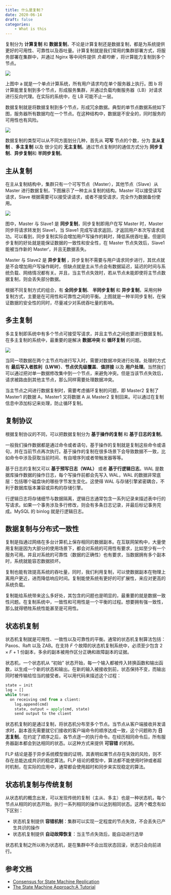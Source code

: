 ```yaml
---
title: 什么是复制？
date: 2020-06-14
draft: false
categories: 
    - What is this
---
```


复制分为 **计算复制** 和 **数据复制**，不论是计算复制还是数据复制，都是为系统提供更好的可用性、可靠性以及吞吐量。计算复制就是我们常用的集群部署方式，将服务部署在集群中，并通过 Nginx 等中间件提供 *负载均衡* ，将计算能力复制到多个节点。

![](assists/calculate_replication.png)

上图中 a 就是一个单点计算系统，所有用户请求均在单个服务器上执行。图 b 将计算能里复制到多个节点，形成服务集群，并通过负载均衡服务器（LB）对请求进行反向代理。在实际的系统中，在 LB 可能不止一层。


数据复制就是将数据复制到多个节点，形成冗余数据。典型的单节点数据系统如下图，服务器所有数据均在一个节点。在这种结构中，数据是不安全的，同时服务的可用性也有风险。

![](assists/data_replication_signle.png)

数据复制的类型可以从不同方面划分几种，首先从 **可写** 节点的个数，分为 **主从复制** 、**多主复制** 以及 很少见的 **无主复制**。通过节点复制时的通信方式分为 **同步复制**、**异步复制**和 **半同步复制**。


## 主从复制

在主从复制结构中，集群只有一个可写节点（Master），其他节点（Slave）从 Master 进行数据复制，下图展示了一种主从复制的结构。Master 可以接受读写请求，Slave 根据需要可以接受读请求，或者不接受请求，完全作为数据备份使用。

![](assists/master-slave-replication.png)

图中，Master 与 Slave1 是 **同步复制**，同步复制即用户在写 Master 时，Master 同步将请求转发到 Slave1，当 Slave1 完成写请求返回，才返回用户本次写请求成功。可以看到，同步复制实际会增加用户写操作的耗时，降低系统吞吐量。但是同步复制的好处就是能保证数据的一致性和安全性，在 Master 节点失效后，Slave1 能被当作新的 Master‘，并且无数据丢失。

Master 与 Slave2 是 **异步复制** ，异步复制不需要与用户请求同步进行，其优点就是不会增加用户写操作耗时，但缺点就是主从节点会有数据延迟，延迟的时间与系统负载、网络情况都有关。并且，当主节点失效时，若从节点未能即使将主节点数据复制，则会丢失部分数据。

根据不同复制方式的组合，有 **全同步复制**、 **半同步复制** 和 **异步复制**，采用何种复制方式，主要是在可用性和可靠性之间的平衡。上图就是一种半同步复制，在保证数据的安全性的同时，尽量减少对系统吞吐量的影响。

## 多主复制

多主复制即系统中有多个节点可接受写请求，并且主节点之间也要进行数据复制。在多主复制的系统中，最重要的是解决 **数据冲突** 和 **循环复制** 的问题。

![](assists/multi_master_replication.png)


当同一项数据在两个主节点均进行写入时，需要对数据冲突进行处理。处理的方式有 **最后写入者胜利（LWW）**、**节点优先级覆盖**、**值拼接** 以及 **用户处理**。当然我们可以通过把对单一数据修改集中到一个节点，来避免冲突。但是当该节点失效后，请求被路由到其他主节点，那么同样需要处理数据冲突。

当主节点之间进行数据复制时，需要考虑循环复制的问题，即 Master2 复制了 Master1 的数据 A，Master1 又将数据 A 从 Master2 复制回来。可以通过在复制信息中添加标记来处理，防止循环复制。

## 复制协议

根据复制协议的不同，可以把数据复制分为 **基于操作的复制** 和 **基于日志的复制**。

一般我们操作数据都是通过命令或者语句，基于操作的复制就是复制这些命令或语句，并在当前节点再次执行。基于操作的复制在很多场景下会导致数据不一致，比如命令中涉及获取当前时间、有自增序列或者带触发器等等。

基于日志的复制又可以 **基于预写日志（WAL）** 或者 **基于行逻辑日志**。WAL 是数据库操作数据的操作日志，每个写操作前都会先写入 WAL，WAL 的数据非常底层：包括哪个磁盘块的哪些字节发生变化。这使得 WAL 与存储引擎紧密耦合，不利于数据库版本兼容或异构的存储引擎。

行逻辑日志将存储细节与数据隔离，逻辑日志通常包含一系列记录来描述表中行的写请求。如果一个事务涉及多行修改，则会有多条日志记录，并最后标记事务完成。MySQL 的 binlog 就是行逻辑日志。

## 数据复制与分布式一致性

复制是指通过网络在多台计算机上保存相同的数据副本。在互联网架构中，大量使用复制是因为大部分的使用场景下，都会对系统的可用性有要求，比如至少有一个服务可用。并且对系统的可靠性（数据的正确性）也有要求，当数据拥有多个副本时，系统就能容忍数据损坏。

复制也能有效提高系统的吞吐量，同时，我们利用复制，可以使数据副本在物理上离用户更近，进而降低响应时间。复制能使系统有更好的可扩展性，来应对更高的系统负载。

复制能给系统带来这么多好处，其包含的问题也是明显的，最重要的就是数据一致性问题。在复制系统中，一致性和可用性是一个平衡的过程。想要拥有强一致性，那么就得牺牲系统性能甚至是可用性。

## 状态机复制

状态机复制就是可用性、一致性以及可靠性的平衡。通常的状态机复制算法包括：Paxos、Raft 以及 ZAB。在支持 $F$ 个故障的状态机复制系统中，必须至少包含 $2\times F+1$ 份副本，多余的副本被用作区分正确和故障副本的证据。

状态机，一个状态机从 “初始” 状态开始，每一个输入都被传入转换函数和输出函数，以生成一个新的状态和输出。在新的输入被接收到前，状态保持不变，而输出同时被传输给恰当的接受者。可以用代码来描述这个过程：

```py
state = init
log = []
while true:
  on receiving cmd from a client:
    log.append(cmd)
    state, output = apply(cmd, state)
    send output to the client
```

状态机复制的是通过复制，将状态机分布至多个节点。当节点从客户端接收并发请求时，副本首先需要就它们接收的客户端命令的顺序达成一致，这个问题称为 **日志复制**。在约定了顺序之后，各节点逐一的执行命令。在经历相同命令后，所有服务器副本都会到达相同的状态。以这种方式来提供 **可容错** 的机制。

FLP 结论是基于异步系统模型做的证明，其表明如果节点存在失效的风险，则不存在总能达成共识的稳定算法。FLP 结论的模型中，算法都不能使用时钟或者超时机制，在实际的应用中，通常都会使用超时和同步来实现稳定的算法。

## 状态机复制与传统复制

从状态机的概念出发，可以发现传统的复制（主从、多主）也是一种状态机，每个节点从相同的状态开始，执行一系列相同的操作以达到相同状态。这两个概念有如下区别：

- 状态机复制提供 **容错机制**：集群可以实现一定程度的节点失效，不会丢失已产生共识的操作
- 状态机复制提供 **自动故障恢复**：当主节点失效后，能自动进行选举

状态机复制之所以称为状态机，是在集群中不会出现状态回滚，状态只会向前进行。

## 参考文档

- [Consensus for State Machine Replication](https://decentralizedthoughts.github.io/2019-10-15-consensus-for-state-machine-replication/)
- [The State Machine Approach:A Tutorial](https://www.cs.cornell.edu/fbs/publications/ibmFault.sm.pdf)
